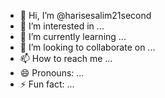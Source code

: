 - 👋 Hi, I’m @harisesalim21second
- 👀 I’m interested in ...
- 🌱 I’m currently learning ...
- 💞️ I’m looking to collaborate on ...
- 📫 How to reach me ...
- 😄 Pronouns: ...
- ⚡ Fun fact: ...

<!---
harisesalim21second/harisesalim21second is a ✨ special ✨ repository because its `README.md` (this file) appears on your GitHub profile.
You can click the Preview link to take a look at your changes.
--->
